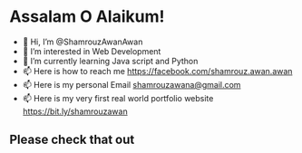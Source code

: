 # Assalam O Alaikum!

- 👋 Hi, I’m @ShamrouzAwanAwan
- 👀 I’m interested in Web Development
- 🌱 I’m currently learning Java script and Python
- 📫 Here is how to reach me https://facebook.com/shamrouz.awan.awan
- 📫 Here is my personal Email shamrouzawana@gmail.com
- 📫 Here is my very first real world portfolio website https://bit.ly/shamrouzawan
## Please check that out
<!---
ShamrouzAwanAwan/ShamrouzAwanAwan is a ✨ special ✨ repository because its `README.md` (this file) appears on your GitHub profile.
You can click the Preview link to take a look at your changes.
--->
